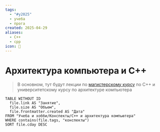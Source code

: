 ```yaml
---
tags:
  - "#y2025"
  - учеба
  - прога
created: 2025-04-29
aliases:
  - С++
  - cpp
icon: 💽
---
```

# Архитектура компьютера и C++
> В основном, тут будут лекции по [магистерскому курсу](https://www.youtube.com/playlist?list=PL3BR09unfgcgf7R88ZQRQqWOdLy4pRW2h) по C++ и университетскому курсу по архитектуре компьютера

```dataview
TABLE WITHOUT ID
  file.link AS "Занятие",
  file.size AS "Объем",
  file.frontmatter.created AS "Дата"
FROM "Учеба и хобби/Конспекты/C++ и архитектура компьютера"
WHERE contains(file.tags, "конспекты")
SORT file.cday DESC
```